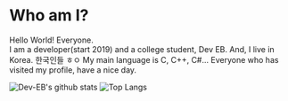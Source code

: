 # Who am I?
Hello World! Everyone.<br>
I am a developer(start 2019) and a college student, Dev EB.
And, I live in Korea. 한국인들 ㅎㅇ
My main language is C, C++, C\#...
Everyone who has visited my profile, have a nice day.

![Dev-EB's github stats](https://github-readme-stats.vercel.app/api?username=Dev-EB&theme=tokyonight)
![Top Langs](https://github-readme-stats.vercel.app/api/top-langs/?username=Dev-EB&theme=tokyonight)
